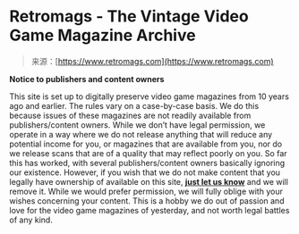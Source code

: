 <!--yml
category: 未分类
date: 2024-05-27 14:46:40
-->

# Retromags - The Vintage Video Game Magazine Archive

> 来源：[https://www.retromags.com](https://www.retromags.com)

**Notice to publishers and content owners**

This site is set up to digitally preserve video game magazines from 10 years ago and earlier. The rules vary on a case-by-case basis. We do this because issues of these magazines are not readily available from publishers/content owners. While we don’t have legal permission, we operate in a way where we do not release anything that will reduce any potential income for you, or magazines that are available from you, nor do we release scans that are of a quality that may reflect poorly on you. So far this has worked, with several publishers/content owners basically ignoring our existence. However, if you wish that we do not make content that you legally have ownership of available on this site, **[just let us know](https://www.retromags.com/contact/)** and we will remove it. While we would prefer permission, we will fully oblige with your wishes concerning your content. This is a hobby we do out of passion and love for the video game magazines of yesterday, and not worth legal battles of any kind.
